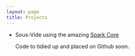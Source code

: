 ```yaml
---
layout: page
title: Projects
---
```


* Sous-Vide using the amazing [Spark Core](http://spark.io)

    Code to tidied up and placed on Github soon.